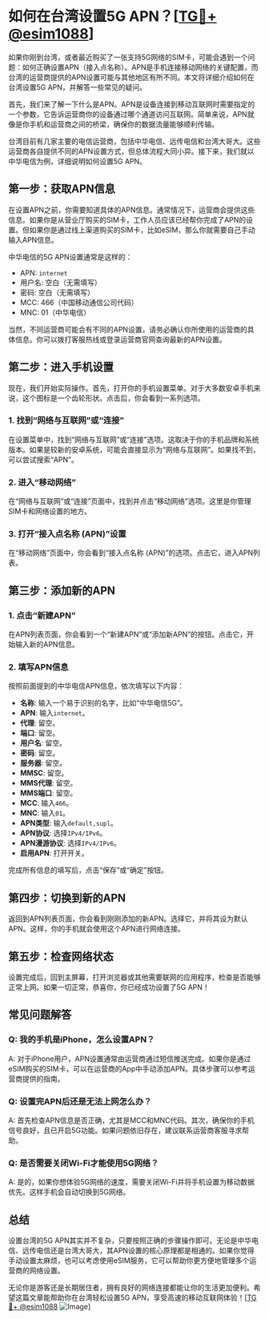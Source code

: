 # 如何在台湾设置5G APN？[[TG💪+ @esim1088](https://t.me/s/esim1088)]

如果你刚到台湾，或者最近购买了一张支持5G网络的SIM卡，可能会遇到一个问题：如何正确设置APN（接入点名称）。APN是手机连接移动网络的关键配置，而台湾的运营商提供的APN设置可能与其他地区有所不同。本文将详细介绍如何在台湾设置5G APN，并解答一些常见的疑问。

首先，我们来了解一下什么是APN。APN是设备连接到移动互联网时需要指定的一个参数，它告诉运营商你的设备通过哪个通道访问互联网。简单来说，APN就像是你手机和运营商之间的桥梁，确保你的数据流量能够顺利传输。

台湾目前有几家主要的电信运营商，包括中华电信、远传电信和台湾大哥大。这些运营商各自提供不同的APN设置方式，但总体流程大同小异。接下来，我们就以中华电信为例，详细说明如何设置5G APN。

## 第一步：获取APN信息

在设置APN之前，你需要知道具体的APN信息。通常情况下，运营商会提供这些信息。如果你是从营业厅购买的SIM卡，工作人员应该已经帮你完成了APN的设置。但如果你是通过线上渠道购买的SIM卡，比如eSIM，那么你就需要自己手动输入APN信息。

中华电信的5G APN设置通常是这样的：

- APN: `internet`
- 用户名: 空白（无需填写）
- 密码: 空白（无需填写）
- MCC: 466（中国移动通信公司代码）
- MNC: 01（中华电信）

当然，不同运营商可能会有不同的APN设置，请务必确认你所使用的运营商的具体信息。你可以拨打客服热线或登录运营商官网查询最新的APN设置。

## 第二步：进入手机设置

现在，我们开始实际操作。首先，打开你的手机设置菜单。对于大多数安卓手机来说，这个图标是一个齿轮形状。点击后，你会看到一系列选项。

### 1. 找到“网络与互联网”或“连接”

在设置菜单中，找到“网络与互联网”或“连接”选项。这取决于你的手机品牌和系统版本。如果是较新的安卓系统，可能会直接显示为“网络与互联网”。如果找不到，可以尝试搜索“APN”。

### 2. 进入“移动网络”

在“网络与互联网”或“连接”页面中，找到并点击“移动网络”选项。这里是你管理SIM卡和网络设置的地方。

### 3. 打开“接入点名称 (APN)”设置

在“移动网络”页面中，你会看到“接入点名称 (APN)”的选项。点击它，进入APN列表。

## 第三步：添加新的APN

### 1. 点击“新建APN”

在APN列表页面，你会看到一个“新建APN”或“添加新APN”的按钮。点击它，开始输入新的APN信息。

### 2. 填写APN信息

按照前面提到的中华电信APN信息，依次填写以下内容：

- **名称**: 输入一个易于识别的名字，比如“中华电信5G”。
- **APN**: 输入`internet`。
- **代理**: 留空。
- **端口**: 留空。
- **用户名**: 留空。
- **密码**: 留空。
- **服务器**: 留空。
- **MMSC**: 留空。
- **MMS代理**: 留空。
- **MMS端口**: 留空。
- **MCC**: 输入`466`。
- **MNC**: 输入`01`。
- **APN类型**: 输入`default,supl`。
- **APN协议**: 选择`IPv4/IPv6`。
- **APN漫游协议**: 选择`IPv4/IPv6`。
- **启用APN**: 打开开关。

完成所有信息的填写后，点击“保存”或“确定”按钮。

## 第四步：切换到新的APN

返回到APN列表页面，你会看到刚刚添加的新APN。选择它，并将其设为默认APN。这样，你的手机就会使用这个APN进行网络连接。

## 第五步：检查网络状态

设置完成后，回到主屏幕，打开浏览器或其他需要联网的应用程序，检查是否能够正常上网。如果一切正常，恭喜你，你已经成功设置了5G APN！

## 常见问题解答

### Q: 我的手机是iPhone，怎么设置APN？

A: 对于iPhone用户，APN设置通常由运营商通过短信推送完成。如果你是通过eSIM购买的SIM卡，可以在运营商的App中手动添加APN。具体步骤可以参考运营商提供的指南。

### Q: 设置完APN后还是无法上网怎么办？

A: 首先检查APN信息是否正确，尤其是MCC和MNC代码。其次，确保你的手机信号良好，且已开启5G功能。如果问题依旧存在，建议联系运营商客服寻求帮助。

### Q: 是否需要关闭Wi-Fi才能使用5G网络？

A: 是的，如果你想体验5G网络的速度，需要关闭Wi-Fi并将手机设置为移动数据优先。这样手机会自动切换到5G网络。

## 总结

设置台湾的5G APN其实并不复杂，只要按照正确的步骤操作即可。无论是中华电信、远传电信还是台湾大哥大，其APN设置的核心原理都是相通的。如果你觉得手动设置太麻烦，也可以考虑使用eSIM服务，它可以帮助你更方便地管理多个运营商的网络设置。

无论你是游客还是长期居住者，拥有良好的网络连接都能让你的生活更加便利。希望这篇文章能帮助你在台湾轻松设置5G APN，享受高速的移动互联网体验！[[TG💪+ @esim1088](https://t.me/s/esim1088) ![Image](https://i.postimg.cc/4NQfJmqS/Snipaste-2025-05-13-00-14-12.png)]